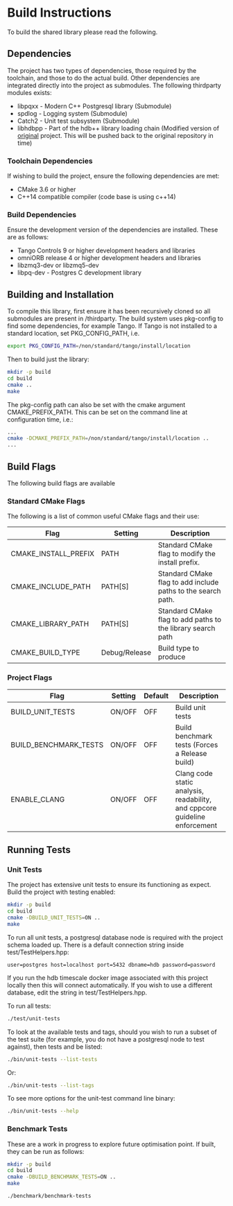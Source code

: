 # Build Instructions

To build the shared library please read the following.

## Dependencies

The project has two types of dependencies, those required by the toolchain, and those to do the actual build. Other dependencies are integrated directly into the project as submodules. The following thirdparty modules exists:

* libpqxx - Modern C++ Postgresql library (Submodule)
* spdlog - Logging system (Submodule)
* Catch2 - Unit test subsystem (Submodule)
* libhdbpp - Part of the hdb++ library loading chain (Modified version of [original](https://github.com/tango-controls-hdbpp/libhdbpp) project. This will be pushed back to the original repository in time)

### Toolchain Dependencies

If wishing to build the project, ensure the following dependencies are met:

* CMake 3.6 or higher
* C++14 compatible compiler (code base is using c++14)

### Build Dependencies

Ensure the development version of the dependencies are installed. These are as follows:

* Tango Controls 9 or higher development headers and libraries
* omniORB release 4 or higher development headers and libraries
* libzmq3-dev or libzmq5-dev
* libpq-dev - Postgres C development library

## Building and Installation

To compile this library, first ensure it has been recursively cloned so all submodules are present in /thirdparty. The build system uses pkg-config to find some dependencies, for example Tango. If Tango is not installed to a standard location, set PKG_CONFIG_PATH, i.e.

```bash
export PKG_CONFIG_PATH=/non/standard/tango/install/location
```

Then to build just the library:

```bash
mkdir -p build
cd build
cmake ..
make
```

The pkg-config path can also be set with the cmake argument CMAKE_PREFIX_PATH. This can be set on the command line at configuration time, i.e.:

```bash
...
cmake -DCMAKE_PREFIX_PATH=/non/standard/tango/install/location ..
...
```

## Build Flags

The following build flags are available

### Standard CMake Flags

The following is a list of common useful CMake flags and their use:

| Flag | Setting | Description |
|------|-----|-----|
| CMAKE_INSTALL_PREFIX | PATH | Standard CMake flag to modify the install prefix. |
| CMAKE_INCLUDE_PATH | PATH[S] | Standard CMake flag to add include paths to the search path. |
| CMAKE_LIBRARY_PATH | PATH[S] | Standard CMake flag to add paths to the library search path |
| CMAKE_BUILD_TYPE | Debug/Release | Build type to produce |

### Project Flags

| Flag | Setting | Default | Description |
|------|-----|-----|-----|
| BUILD_UNIT_TESTS | ON/OFF | OFF | Build unit tests |
| BUILD_BENCHMARK_TESTS | ON/OFF | OFF | Build benchmark tests (Forces a Release build) |
| ENABLE_CLANG | ON/OFF | OFF | Clang code static analysis, readability, and cppcore guideline enforcement |

## Running Tests

### Unit Tests

The project has extensive unit tests to ensure its functioning as expect. Build the project with testing enabled:

```bash
mkdir -p build
cd build
cmake -DBUILD_UNIT_TESTS=ON ..
make
```

To run all unit tests, a postgresql database node is required with the project schema loaded up. There is a default connection string inside test/TestHelpers.hpp:

```
user=postgres host=localhost port=5432 dbname=hdb password=password
```

If you run the hdb timescale docker image associated with this project locally then this will connect automatically. If you wish to use a different database, edit the string in test/TestHelpers.hpp.

To run all tests:

```bash
./test/unit-tests
```

To look at the available tests and tags, should you wish to run a subset of the test suite (for example, you do not have a postgresql node to test against), then tests and be listed:

```bash
./bin/unit-tests --list-tests
```

Or:

```bash
./bin/unit-tests --list-tags
```

To see more options for the unit-test command line binary:

```bash
./bin/unit-tests --help
```

### Benchmark Tests

These are a work in progress to explore future optimisation point. If built, they can be run as follows:

```bash
mkdir -p build
cd build
cmake -DBUILD_BENCHMARK_TESTS=ON ..
make
```

```bash
./benchmark/benchmark-tests
```